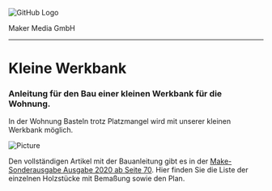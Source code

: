 ![GitHub Logo](http://www.heise.de/make/icons/make_logo.png)

Maker Media GmbH

***

# Kleine Werkbank

### Anleitung für den Bau einer kleinen Werkbank für die Wohnung.

In der Wohnung Basteln trotz Platzmangel wird mit unserer kleinen Werkbank möglich.

![Picture](https://github.com/MakeMagazinDE/Werkbank/blob/master/02.jpg)

Den vollständigen Artikel mit der Bauanleitung gibt es in der [Make-Sonderausgabe Ausgabe 2020 ab Seite 70](https://www.heise.de/select/make/2020/7/2021107025374829057). Hier finden Sie die Liste der einzelnen Holzstücke mit Bemaßung sowie den Plan.
